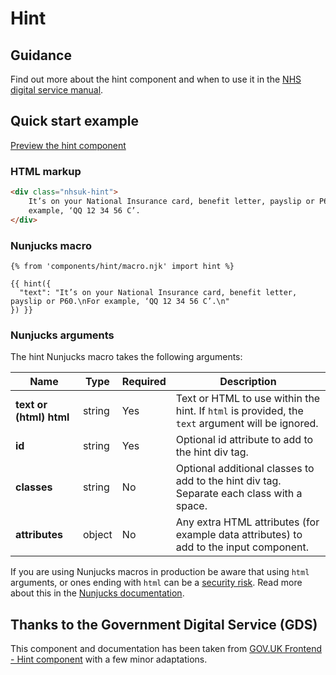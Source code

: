 # Hint

## Guidance

Find out more about the hint component and when to use it in the [NHS digital service manual](https://service-manual.nhs.uk/design-system/components/hint-text).

## Quick start example

[Preview the hint component](https://nhsuk.github.io/nhsuk-frontend/components/hint/index.html)

### HTML markup

```html
<div class="nhsuk-hint">
	It’s on your National Insurance card, benefit letter, payslip or P60. For
	example, ‘QQ 12 34 56 C’.
</div>
```

### Nunjucks macro

```
{% from 'components/hint/macro.njk' import hint %}

{{ hint({
  "text": "It’s on your National Insurance card, benefit letter, payslip or P60.\nFor example, ‘QQ 12 34 56 C’.\n"
}) }}
```

### Nunjucks arguments

The hint Nunjucks macro takes the following arguments:

| Name                    | Type   | Required | Description                                                                                      |
| ----------------------- | ------ | -------- | ------------------------------------------------------------------------------------------------ |
| **text or (html) html** | string | Yes      | Text or HTML to use within the hint. If `html` is provided, the `text` argument will be ignored. |
| **id**                  | string | Yes      | Optional id attribute to add to the hint div tag.                                                |
| **classes**             | string | No       | Optional additional classes to add to the hint div tag. Separate each class with a space.        |
| **attributes**          | object | No       | Any extra HTML attributes (for example data attributes) to add to the input component.           |

If you are using Nunjucks macros in production be aware that using `html` arguments, or ones ending with `html` can be a [security risk](https://developer.mozilla.org/en-US/docs/Glossary/Cross-site_scripting). Read more about this in the [Nunjucks documentation](https://mozilla.github.io/nunjucks/api.html#user-defined-templates-warning).

## Thanks to the Government Digital Service (GDS)

This component and documentation has been taken from [GOV.UK Frontend - Hint component](https://github.com/alphagov/govuk-frontend/tree/master/package/govuk/components/hint) with a few minor adaptations.
